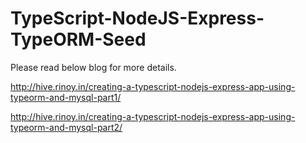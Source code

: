# TypeScript-NodeJS-Express-TypeORM-Seed

Please read below blog for more details.

http://hive.rinoy.in/creating-a-typescript-nodejs-express-app-using-typeorm-and-mysql-part1/


http://hive.rinoy.in/creating-a-typescript-nodejs-express-app-using-typeorm-and-mysql-part2/
